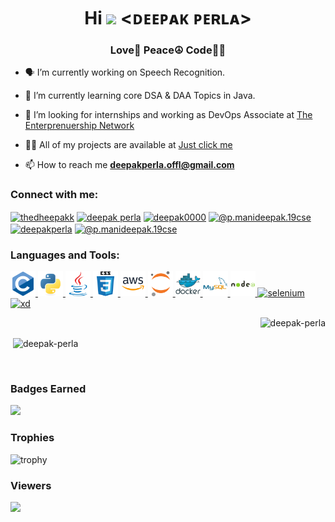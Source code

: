 <h1 align="center">Hi <img src="https://github.com/TheDudeThatCode/TheDudeThatCode/blob/master/Assets/Hi.gif" width="30px"> <ᴅᴇᴇᴘᴀᴋ ᴘᴇʀʟᴀ></h1>
<h3 align="center">Love🤍 Peace☮ Code👨‍💻 </h3>
  
- 🗣️ I’m currently working on Speech Recognition.
  
- 🌱 I’m currently learning core DSA & DAA Topics in Java.
   
- 🤔 I’m looking for internships and working as DevOps Associate at [The Enterprenuership Network](https://www.linkedin.com/company/the-entrepreneurship-network/mycompany/)

- 👨‍💻 All of my projects are available at [Just click me](https://github.com/Deepak-Perla)

- 📫 How to reach me **deepakperla.offl@gmail.com**

<h3 align="left">Connect with me:</h3>
<p align="left">
<a href="https://twitter.com/thedheepakk" target="blank"><img align="center" src="https://img.shields.io/badge/Twitter-1DA1F2?style=for-the-badge&logo=twitter&logoColor=white" alt="thedheepakk" height="30"/></a>
<a href="https://www.linkedin.com/in/deepak-perla/" target="blank"><img align="center" src="https://img.shields.io/badge/LinkedIn-0077B5?style=for-the-badge&logo=linkedin&logoColor=white" alt="deepak perla" height="30"/></a>
<a href="https://www.hackerrank.com/Deep_Py" target="blank"><img align="center" src="https://img.shields.io/badge/-Hackerrank-2EC866?style=for-the-badge&logo=HackerRank&logoColor=white" alt="deepak0000" height="30"/></a>
<a href="https://www.hackerearth.com/@p.manideepak.19cse" target="blank"><img align="center" src="https://img.shields.io/badge/HackerEarth-%232C3454.svg?&style=for-the-badge&logo=HackerEarth&logoColor=Blue" alt="@p.manideepak.19cse" height="30"  /></a>
<a href="https://dev.to/deepakperla" target="blank"><img align="center" src="https://img.shields.io/badge/Dev-000000?style=for-the-badge&logo=dev.to&logoColor=white" alt="deepakperla" height="30"  /></a>
<a href="https://medium.com/@p.manideepak.19cse" target="blank"><img align="center" src="https://img.shields.io/badge/Medium-292929?style=for-the-badge&logo=medium&logoColor=white" alt="@p.manideepak.19cse" height="30"  /></a>
</p>

<h3 align="left">Languages and Tools:</h3>
  
<p align="left"> 
<a href="https://www.cprogramming.com/" target="_blank"> <img src="https://raw.githubusercontent.com/devicons/devicon/master/icons/c/c-original.svg" alt="c" width="40" height="40"/> </a> 
<a href="https://www.python.org" target="_blank"> <img src="https://raw.githubusercontent.com/devicons/devicon/master/icons/python/python-original.svg" alt="python" width="40" height="40"/> </a> 
<a href="https://www.java.com" target="_blank"> <img src="https://raw.githubusercontent.com/devicons/devicon/master/icons/java/java-original.svg" alt="java" width="40" height="40"/> </a> 
<a href="https://www.w3schools.com/css/" target="_blank"> <img src="https://raw.githubusercontent.com/devicons/devicon/master/icons/css3/css3-original-wordmark.svg" alt="css3" width="40" height="40"/> </a> 
<a href="https://aws.amazon.com/" target="_blank"> <img src="https://raw.githubusercontent.com/github/explore/80688e429a7d4ef2fca1e82350fe8e3517d3494d/topics/aws/aws.png" alt="aws" width="40" height="40"/> </a>
<a href="https://jupyter.org/" target="_blank"> <img src="https://raw.githubusercontent.com/devicons/devicon/master/icons/jupyter/jupyter-original.svg" alt="jupyter" width="40" height="40"/> </a> 
<a href="https://www.docker.com/" target="_blank"> <img src="https://raw.githubusercontent.com/devicons/devicon/master/icons/docker/docker-original-wordmark.svg" alt="docker" width="40" height="40"/> </a> 
<a href="https://www.mysql.com/" target="_blank"> <img src="https://raw.githubusercontent.com/devicons/devicon/master/icons/mysql/mysql-original-wordmark.svg" alt="mysql" width="40" height="40"/> </a> <a href="https://nodejs.org" target="_blank"> <img src="https://raw.githubusercontent.com/devicons/devicon/master/icons/nodejs/nodejs-original-wordmark.svg" alt="nodejs" width="40" height="40"/> </a> 
<a href="https://www.selenium.dev" target="_blank"> <img src="https://raw.githubusercontent.com/detain/svg-logos/780f25886640cef088af994181646db2f6b1a3f8/svg/selenium-logo.svg" alt="selenium" width="40" height="40"/> </a> 
<a href="https://www.adobe.com/products/xd.html" target="_blank"> <img src="https://cdn.worldvectorlogo.com/logos/adobe-xd.svg" alt="xd" width="40" height="40"/> </a> </p>
  
<p>&nbsp;<img align="right" src="https://github-readme-stats.vercel.app/api/top-langs/?username=Deepak-Perla&langs_count=8&theme=dark&show_icons=true" alt="deepak-perla" /></p>
<p>&nbsp;<img align="center" src="https://github-readme-stats.vercel.app/api?username=Deepak-Perla&theme=dark&show_icons=true" alt="deepak-perla" /></p>
<br>
  
### Badges Earned  
  <a href="https://dev.to/badge/hacktoberfest-2020" target="_blank">
<img src="https://res.cloudinary.com/practicaldev/image/fetch/s--ipK3ZYfm--/c_limit,f_auto,fl_progressive,q_80,w_375/https://dev-to-uploads.s3.amazonaws.com/uploads/badge/badge_image/80/hacktoberfest2020-badge_2.png" width=100>
</a>
  
  ### Trophies
![trophy](https://github-profile-trophy.vercel.app/?username=Deepak-Perla&no-bg=true)
  
  ### Viewers
![](https://komarev.com/ghpvc/?username=deepak-perla&color=blueviolet&label=👀👀👀)
